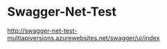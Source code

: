 # Swagger-Net-Test
<!--
[![Build status](https://img.shields.io/appveyor/ci/heldersepu/swashbuckletest-289by.svg?label=build)](https://ci.appveyor.com/project/heldersepu/swashbuckletest-289by)

[![StackOverflow](http://img.shields.io/badge/stackoverflow-SWASHBUCKLE_TEST-blue.svg)]( http://stackoverflow.com/questions/tagged/SWASHBUCKLE_TEST ) 
-->

http://swagger-net-test-multiapiversions.azurewebsites.net/swagger/ui/index
